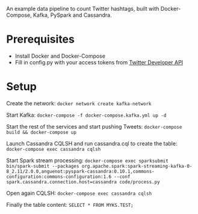 An example data pipeline to count Twitter hashtags, built with Docker-Compose, Kafka, PySpark and Cassandra.

# Prerequisites
- Install Docker and Docker-Compose
- Fill in config.py with your access tokens from [Twitter Developer API](https://developer.twitter.com/en/docs/basics/authentication/guides/access-tokens.html)

# Setup
Create the network:
```docker network create kafka-network```

Start Kafka:
```docker-compose -f docker-compose.kafka.yml up -d```

Start the rest of the services and start pushing Tweets:
```docker-compose build && docker-compose up```

Launch Cassandra CQLSH and run cassandra.cql to create the table:
```docker-compose exec cassandra cqlsh```

Start Spark stream processing:
```docker-compose exec sparksubmit bin/spark-submit --packages org.apache.spark:spark-streaming-kafka-0-8_2.11/2.0.0,anguenot:pyspark-cassandra:0.10.1,commons-configuration:commons-configuration:1.6 --conf spark.cassandra.connection.host=cassandra code/process.py```

Open again CQLSH:
```docker-compose exec cassandra cqlsh```

Finally the table content:
```SELECT * FROM MYKS.TEST;```
